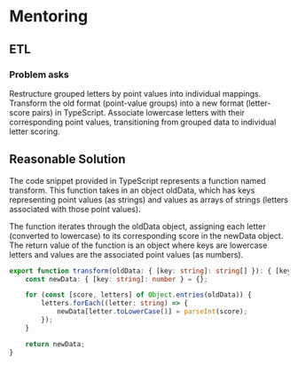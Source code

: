 # Mentoring

## ETL

### Problem asks

Restructure grouped letters by point values into individual mappings. 
Transform the old format (point-value groups) 
into a new format (letter-score pairs) in TypeScript. 
Associate lowercase letters with their corresponding point values, 
transitioning from grouped data to individual letter scoring.

## Reasonable Solution

The code snippet provided in TypeScript represents a function named transform. 
This function takes in an object oldData, which has keys representing point values (as strings) 
and values as arrays of strings (letters associated with those point values).

The function iterates through the oldData object, 
assigning each letter (converted to lowercase) to 
its corresponding score in the newData object. 
The return value of the function is an object where keys are 
lowercase letters and values are the associated point values (as numbers).

```typescript
export function transform(oldData: { [key: string]: string[] }): { [key: string]: number } {
    const newData: { [key: string]: number } = {};

    for (const [score, letters] of Object.entries(oldData)) {
        letters.forEach((letter: string) => {
            newData[letter.toLowerCase()] = parseInt(score);
        });
    }

    return newData;
}
```
